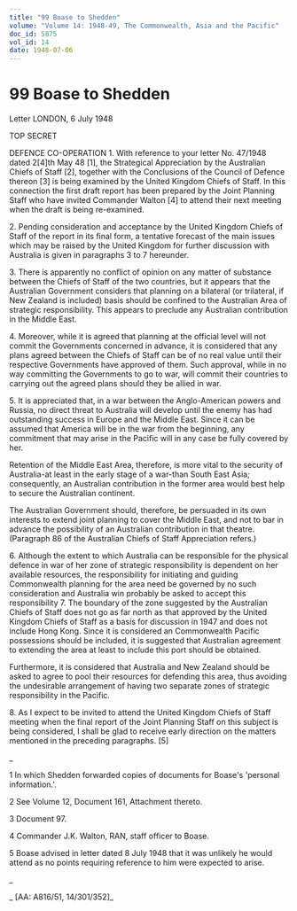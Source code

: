 ```yaml
---
title: "99 Boase to Shedden"
volume: "Volume 14: 1948-49, The Commonwealth, Asia and the Pacific"
doc_id: 5875
vol_id: 14
date: 1948-07-06
---
```


# 99 Boase to Shedden

Letter LONDON, 6 July 1948

TOP SECRET

DEFENCE CO-OPERATION 1. With reference to your letter No. 47/1948 dated 2[4]th May 48 [1], the Strategical Appreciation by the Australian Chiefs of Staff [2], together with the Conclusions of the Council of Defence thereon [3] is being examined by the United Kingdom Chiefs of Staff. In this connection the first draft report has been prepared by the Joint Planning Staff who have invited Commander Walton [4] to attend their next meeting when the draft is being re-examined.

2\. Pending consideration and acceptance by the United Kingdom Chiefs of Staff of the report in its final form, a tentative forecast of the main issues which may be raised by the United Kingdom for further discussion with Australia is given in paragraphs 3 to 7 hereunder.

3\. There is apparently no conflict of opinion on any matter of substance between the Chiefs of Staff of the two countries, but it appears that the Australian Government considers that planning on a bilateral (or trilateral, if New Zealand is included) basis should be confined to the Australian Area of strategic responsibility. This appears to preclude any Australian contribution in the Middle East.

4\. Moreover, while it is agreed that planning at the official level will not commit the Governments concerned in advance, it is considered that any plans agreed between the Chiefs of Staff can be of no real value until their respective Governments have approved of them. Such approval, while in no way committing the Governments to go to war, will commit their countries to carrying out the agreed plans should they be allied in war.

5\. It is appreciated that, in a war between the Anglo-American powers and Russia, no direct threat to Australia will develop until the enemy has had outstanding success in Europe and the Middle East. Since it can be assumed that America will be in the war from the beginning, any commitment that may arise in the Pacific will in any case be fully covered by her.

Retention of the Middle East Area, therefore, is more vital to the security of Australia-at least in the early stage of a war-than South East Asia; consequently, an Australian contribution in the former area would best help to secure the Australian continent.

The Australian Government should, therefore, be persuaded in its own interests to extend joint planning to cover the Middle East, and not to bar in advance the possibility of an Australian contribution in that theatre. (Paragraph 86 of the Australian Chiefs of Staff Appreciation refers.)

6\. Although the extent to which Australia can be responsible for the physical defence in war of her zone of strategic responsibility is dependent on her available resources, the responsibility for initiating and guiding Commonwealth planning for the area need be governed by no such consideration and Australia win probably be asked to accept this responsibility 7. The boundary of the zone suggested by the Australian Chiefs of Staff does not go as far north as that approved by the United Kingdom Chiefs of Staff as a basis for discussion in 1947 and does not include Hong Kong. Since it is considered an Commonwealth Pacific possessions should be included, it is suggested that Australian agreement to extending the area at least to include this port should be obtained.

Furthermore, it is considered that Australia and New Zealand should be asked to agree to pool their resources for defending this area, thus avoiding the undesirable arrangement of having two separate zones of strategic responsibility in the Pacific.

8\. As I expect to be invited to attend the United Kingdom Chiefs of Staff meeting when the final report of the Joint Planning Staff on this subject is being considered, I shall be glad to receive early direction on the matters mentioned in the preceding paragraphs. [5]

_

1 In which Shedden forwarded copies of documents for Boase's 'personal information.'.

2 See Volume 12, Document 161, Attachment thereto.

3 Document 97.

4 Commander J.K. Walton, RAN, staff officer to Boase.

5 Boase advised in letter dated 8 July 1948 that it was unlikely he would attend as no points requiring reference to him were expected to arise.

_

_ [AA: A816/51, 14/301/352]_
